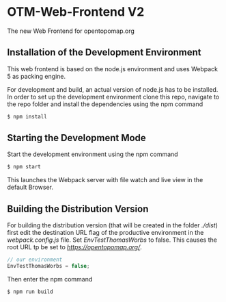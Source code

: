 # OTM-Web-Frontend V2

The new Web Frontend for opentopomap.org

## Installation of the Development Environment

This web frontend is based on the node.js environment and uses Webpack 5 as packing engine.

For development and build, an actual version of node.js has to be installed. In order to set up the development environment clone this repo, navigate to the repo folder and install the dependencies using the npm command

```bash
$ npm install
```

## Starting the Development Mode

Start the development environment using the npm command

```bash
$ npm start
```

This launches the Webpack server with file watch and live view in the default Browser.

## Building the Distribution Version

For building the distribution version (that will be created in the folder *./dist*) first edit the destination URL flag of the productive environment in the *webpack.config.js* file. Set *EnvTestThomasWorbs* to false. This causes the root URL tp be set to *https://opentopomap.org/*.

```js
// our environment
EnvTestThomasWorbs = false;
```

Then enter the npm command

```bash
$ npm run build
```
